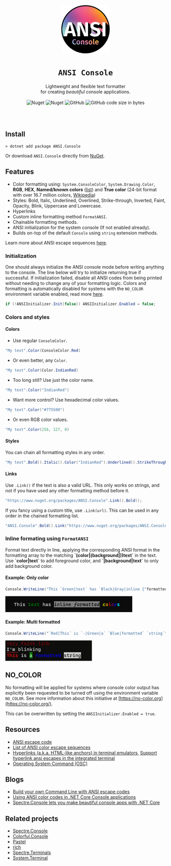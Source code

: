 <div align="center">
    <img src="assets/logo_cropped.png" alt="ANSI Console" width="30%" />
    <h1><code>ANSI Console</code></h1>
    <p>
        Lightweight and flexible text formatter<br>
        for creating <em>beautiful</em> console applications.
		<br><br>
        <img alt="Nuget" src="https://img.shields.io/nuget/v/ANSI.Console">
    	<img alt="Nuget" src="https://img.shields.io/nuget/dt/ANSI.Console">
        <img alt="GitHub" src="https://img.shields.io/github/license/WilliamRagstad/ANSIConsole">
        <img alt="GitHub code size in bytes" src="https://img.shields.io/github/languages/code-size/WilliamRagstad/ANSIConsole">
    </p>
    <br><br>
</div>

## Install

```
> dotnet add package ANSI.Console
```

Or download `ANSI.Console` directly from [NuGet](https://www.nuget.org/packages/ANSI.Console).



## Features
* Color formatting using: `System.ConsoleColor`, `System.Drawing.Color`, **RGB**, **HEX**, **Named/known colors** ([list](https://docs.microsoft.com/en-us/dotnet/api/system.windows.media.brushes?view=net-5.0)) and **True color** (24-bit format with over 16.7 million colors, [Wikipedia](https://en.wikipedia.org/wiki/Color_depth#True_color_(24-bit)))
* Styles: Bold, Italic, Underlined, Overlined, Strike-through, Inverted, Faint, Opacity, Blink, Uppercase and Lowercase.
* Hyperlinks
* Custom inline formatting method `FormatANSI`.
* Chainable formatting methods.
* ANSI initialization for the system console (If not enabled already).
* Builds on-top of the default `Console` using `string` extension methods.

Learn more about ANSI escape sequences [here](https://stackoverflow.com/a/33206814/5698805).

### Initialization

One should always initialize the ANSI console mode before writing anything to the console. The line below will try to initialize returning true if successful. If initialization failed, disable all ANSI codes from being printed without needing to change any of your formatting logic. Colors and formatting is automatically disabled for systems with the `NO_COLOR` environment variable enabled, read more [here](#NO_COLOR).

```c#
if (!ANSIInitializer.Init(false)) ANSIInitializer.Enabled = false;
```

### Colors and styles

#### Colors

* Use regular `ConsoleColor`.

```c#
"My text".Color(ConsoleColor.Red)
```

* Or even better, any `Color`.

```c#
"My text".Color(Color.IndianRed)
```

* Too long still? Use just the color name.

```c#
"My text".Color("IndianRed")
```

* Want more control? Use hexadecimal color values.

```c#
"My text".Color("#775500")
```

* Or even RGB color values.

```c#
"My text".Color(256, 127, 0)
```

#### Styles

You can chain all formatting styles in any order.

```c#
"My text".Bold().Italic().Color("IndianRed").Underlined().StrikeThrough().Blink();
```

#### Links

Use `.Link()` if the text is also a valid URL. This only works on strings, and not if you have used any other formatting method before it.

```c#
"https://www.nuget.org/packages/ANSI.Console".Link().Bold();
```

If you fancy using a custom title, use `.Link(url)`. This can be used in any order in the chained formatting list.

```c#
"ANSI.Console".Bold().Link("https://www.nuget.org/packages/ANSI.Console");
```

### Inline formating using `FormatANSI`

Format text directly in line, applying the corresponding ANSI format in the formatting array to the matching **\`(color|(background|))text´** in the text.
Use **\`color|text´** to add foreground color, and **\`|background|text´** to only add background color.

#### Example: Only color

```c#
Console.WriteLine("This `Green|text´ has `Black|Gray|inline {"formatted".Italic().NoClear()}´ `Yellow|c´`Orange|o´`Red|l´`Purple|o´`Blue|r´`Aqua|s´".FormatANSI());
```
![](assets/formatting_colors.png)

#### Example: Multi formatted

```c#
Console.WriteLine("`Red|This´ is `-|Green|a´ `Blue|formatted´ `string´".FormatANSI(ANSIFormatting.Bold | ANSIFormatting.Overlined, ANSIFormatting.None, ANSIFormatting.Blink, ANSIFormatting.Inverted));
```
![formatted result](assets/formatting.gif)





## NO_COLOR

No formatting will be applied for systems where console color output has explicitly been requested to be turned off using the environment variable `NO_COLOR`. See more information about this initiative at [https://no-color.org](https://no-color.org/).

This can be overwritten by setting the `ANSIInitializer.Enabled = true`.

## Resources

* [ANSI escape code](https://en.wikipedia.org/wiki/ANSI_escape_code)
* [List of ANSI color escape sequences](https://stackoverflow.com/a/33206814/5698805)
* [Hyperlinks (a.k.a. HTML-like anchors) in terminal emulators](https://gist.github.com/egmontkob/eb114294efbcd5adb1944c9f3cb5feda#the-escape-sequence), [Support hyperlink ansi escapes in the integrated terminal](https://github.com/microsoft/vscode/issues/39278)
* [Operating System Command (OSC)](https://chromium.googlesource.com/apps/libapps/+/a5fb83c190aa9d74f4a9bca233dac6be2664e9e9/hterm/doc/ControlSequences.md#OSC)

## Blogs

* [Build your own Command Line with ANSI escape codes](https://www.lihaoyi.com/post/BuildyourownCommandLinewithANSIescapecodes.html)
* [Using ANSI color codes in .NET Core Console applications](https://www.jerriepelser.com/blog/using-ansi-color-codes-in-net-console-apps/)
* [Spectre.Console lets you make beautiful console apps with .NET Core](https://www.hanselman.com/blog/spectreconsole-lets-you-make-beautiful-console-apps-with-net-core)

## Related projects

* [Spectre.Console](https://github.com/spectreconsole/spectre.console)
* [Colorful.Console](https://github.com/tomakita/Colorful.Console)
* [Pastel](https://github.com/silkfire/Pastel)
* [rich](https://github.com/willmcgugan/rich)
* [Spectre.Terminals](https://github.com/spectreconsole/terminal)
* [System.Terminal](https://github.com/alexrp/system-terminal)
